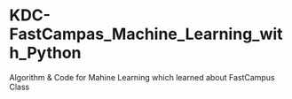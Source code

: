 # KDC-FastCampas_Machine_Learning_with_Python
Algorithm &amp; Code for Mahine Learning which learned about FastCampus Class
